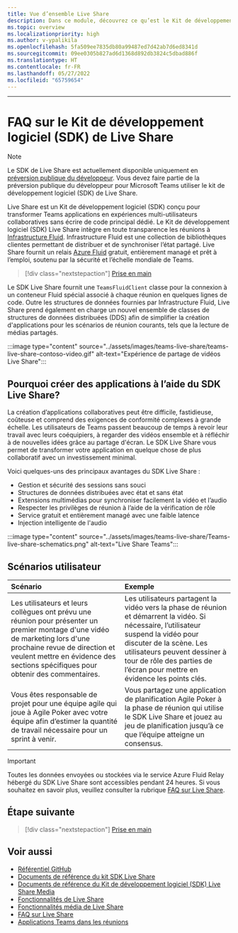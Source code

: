 ```yaml
---
title: Vue d’ensemble Live Share
description: Dans ce module, découvrez ce qu’est le Kit de développement logiciel (SDK) Microsoft Live Share et ses scénarios utilisateur.
ms.topic: overview
ms.localizationpriority: high
ms.author: v-ypalikila
ms.openlocfilehash: 5fa509ee7835db80a99487ed7d42ab7d6ed8341d
ms.sourcegitcommit: 09ee0305b827ad6d1368d892db3824c5dbad886f
ms.translationtype: HT
ms.contentlocale: fr-FR
ms.lasthandoff: 05/27/2022
ms.locfileid: "65759654"
---
```

---

# <a name="live-share-sdk"></a>FAQ sur le Kit de développement logiciel (SDK) de Live Share

> [!Note]
> Le SDK de Live Share est actuellement disponible uniquement en [préversion publique du développeur](../resources/dev-preview/developer-preview-intro.md). Vous devez faire partie de la préversion publique du développeur pour Microsoft Teams utiliser le kit de développement logiciel (SDK) de Live Share.

Live Share est un Kit de développement logiciel (SDK) conçu pour transformer Teams applications en expériences multi-utilisateurs collaboratives sans écrire de code principal dédié. Le Kit de développement logiciel (SDK) Live Share intègre en toute transparence les réunions à [Infrastructure Fluid](https://fluidframework.com/). Infrastructure Fluid est une collection de bibliothèques clientes permettant de distribuer et de synchroniser l’état partagé. Live Share fournit un relais [Azure Fluid](/azure/azure-fluid-relay/) gratuit, entièrement managé et prêt à l’emploi, soutenu par la sécurité et l’échelle mondiale de Teams.

> [!div class="nextstepaction"]
> [Prise en main](teams-live-share-quick-start.md)

Le SDK Live Share fournit une `TeamsFluidClient` classe pour la connexion à un conteneur Fluid spécial associé à chaque réunion en quelques lignes de code. Outre les structures de données fournies par Infrastructure Fluid, Live Share prend également en charge un nouvel ensemble de classes de structures de données distribuées (DDS) afin de simplifier la création d'applications pour les scénarios de réunion courants, tels que la lecture de médias partagés.

:::image type="content" source="../assets/images/teams-live-share/teams-live-share-contoso-video.gif" alt-text="Expérience de partage de vidéos Live Share":::

## <a name="why-build-apps-using-the-live-share-sdk"></a>Pourquoi créer des applications à l’aide du SDK Live Share?

La création d’applications collaboratives peut être difficile, fastidieuse, coûteuse et comprend des exigences de conformité complexes à grande échelle. Les utilisateurs de Teams passent beaucoup de temps à revoir leur travail avec leurs coéquipiers, à regarder des vidéos ensemble et à réfléchir à de nouvelles idées grâce au partage d'écran. Le SDK Live Share vous permet de transformer votre application en quelque chose de plus collaboratif avec un investissement minimal.

Voici quelques-uns des principaux avantages du SDK Live Share :

* Gestion et sécurité des sessions sans souci
* Structures de données distribuées avec état et sans état
* Extensions multimédias pour synchroniser facilement la vidéo et l’audio
* Respecter les privilèges de réunion à l’aide de la vérification de rôle
* Service gratuit et entièrement managé avec une faible latence
* Injection intelligente de l'audio

:::image type="content" source="../assets/images/teams-live-share/Teams-live-share-schematics.png" alt-text="Live Share Teams":::

## <a name="user-scenarios"></a>Scénarios utilisateur

|Scénario|Exemple|
| :------- | :--------------------- |
| Les utilisateurs et leurs collègues ont prévu une réunion pour présenter un premier montage d'une vidéo de marketing lors d'une prochaine revue de direction et veulent mettre en évidence des sections spécifiques pour obtenir des commentaires. | Les utilisateurs partagent la vidéo vers la phase de réunion et démarrent la vidéo. Si nécessaire, l’utilisateur suspend la vidéo pour discuter de la scène. Les utilisateurs peuvent dessiner à tour de rôle des parties de l’écran pour mettre en évidence les points clés.|
| Vous êtes responsable de projet pour une équipe agile qui joue à Agile Poker avec votre équipe afin d’estimer la quantité de travail nécessaire pour un sprint à venir.| Vous partagez une application de planification Agile Poker à la phase de réunion qui utilise le SDK Live Share et jouez au jeu de planification jusqu’à ce que l’équipe atteigne un consensus.|

> [!IMPORTANT]
> Toutes les données envoyées ou stockées via le service Azure Fluid Relay hébergé du SDK Live Share sont accessibles pendant 24 heures. Si vous souhaitez en savoir plus, veuillez consulter la rubrique [FAQ sur Live Share](teams-live-share-faq.md).

## <a name="next-step"></a>Étape suivante

> [!div class="nextstepaction"]
> [Prise en main](teams-live-share-quick-start.md)

## <a name="see-also"></a>Voir aussi

* [Référentiel GitHub](https://github.com/microsoft/live-share-sdk)
* [ Documents de référence du kit SDK Live Share](/javascript/api/@microsoft/live-share/)
* [Documents de référence du Kit de développement logiciel (SDK) Live Share Media](/javascript/api/@microsoft/live-share-media/)
* [Fonctionnalités de Live Share](teams-live-share-capabilities.md)
* [Fonctionnalités média de Live Share](teams-live-share-media-capabilities.md)
* [FAQ sur Live Share](teams-live-share-faq.md)
* [Applications Teams dans les réunions](teams-apps-in-meetings.md)
